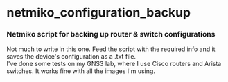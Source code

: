 # netmiko_configuration_backup
### Netmiko script for backing up router &amp; switch configurations
<p>Not much to write in this one. Feed the script with the required info and it saves the device's configuration as a .txt file. <br> I've done some tests on my GNS3 lab, where I use Cisco routers and Arista switches. It works fine with all the images I'm using.</p>
